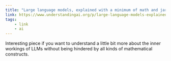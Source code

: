 ```yaml
---
title: "Large language models, explained with a minimum of math and jargon"
link: https://www.understandingai.org/p/large-language-models-explained-with
tags: 
    - link
    - ai
---
```


Interesting piece if you want to understand a little bit more about the inner workings of LLMs without being hindered by all kinds of mathematical constructs.

